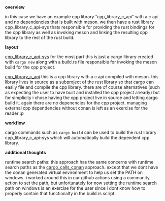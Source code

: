 
**overview**

in this case we have an example cpp library "cpp_library_c_api" with a c api and no dependencies that is built with meson. we then have a rust library cpp_library_c_api-sys thats responsible for providing the rust bindings for the cpp library as well as invoking meson and linking the resulting cpp library to the rest of the rust build.


**layout**

[cpp_library_c_api-sys](cpp_library_c_api-sys) for the most part this is just a cargo library created with `cargo new` along with a build.rs file responsible for invoking the meson build for the cpp project.

[cpp_library_c_api](cpp_library_c_api-sys/cpp_library_c_api) this is a cpp library with a c api compiled with meson. this library lives in source as a subproject of the rust library so that cargo can easily file and compile the cpp library. there are of course alternatives (such as expecting the user to have built and installed the cpp project already) but for simplicity i chose having the cpp project live in source and letting cargo build it. again there are no depenencies for the cpp project. managing external cpp dependencies without conan is left as an exercise for the reader :p


**workflow**

cargo commands such as `cargo build` can be used to build the rust library cpp_library_c_api-sys which will automatically build the dependent cpp library.

**additional thoughts**

runtime search paths: this approach has the same concerns with runtime search paths as the [cargo_calls_conan](../cargo_calls_conan) approach. except that we dont have the conan generated virtual environment to help us set the PATH on windows. i worked around this in our github actions using a community action to set the path, but unfortunately for now setting the runtime search path on windows is an exercise for the user since i dont know how to properly contain that functionalty in the build.rs script.
